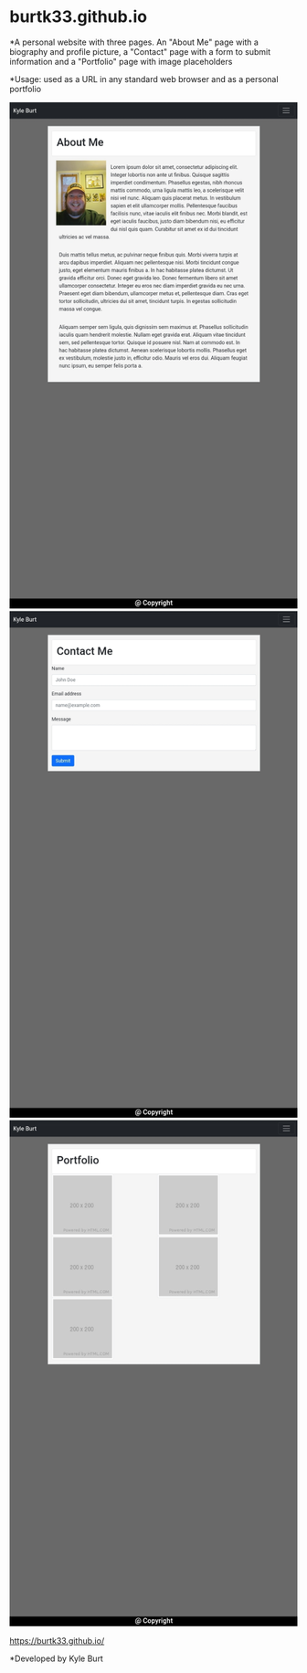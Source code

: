 # burtk33.github.io

*A personal website with three pages. An "About Me" page with a biography and profile picture, a "Contact" page with a form to submit information and a "Portfolio" page with image placeholders

*Usage: used as a URL in any standard web browser and as a personal portfolio

![alt text](images/aboutMe.jpg)
![alt text](images/contact.jpg)
![alt text](images/portfolio.jpg)

https://burtk33.github.io/

*Developed by Kyle Burt

